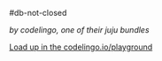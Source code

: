 #db-not-closed

_by codelingo, one of their juju bundles_


[Load up in the codelingo.io/playground](https://codelingo.io/playground/?repo=github.com/codelingo/hub&dir=tenets/codelingo/juju/db-not-closed&tenet=codelingo/juju/db-not-closed)
